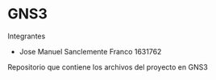 # GNS3

Integrantes
  - Jose Manuel Sanclemente Franco 1631762

Repositorio que contiene los archivos del proyecto en GNS3
